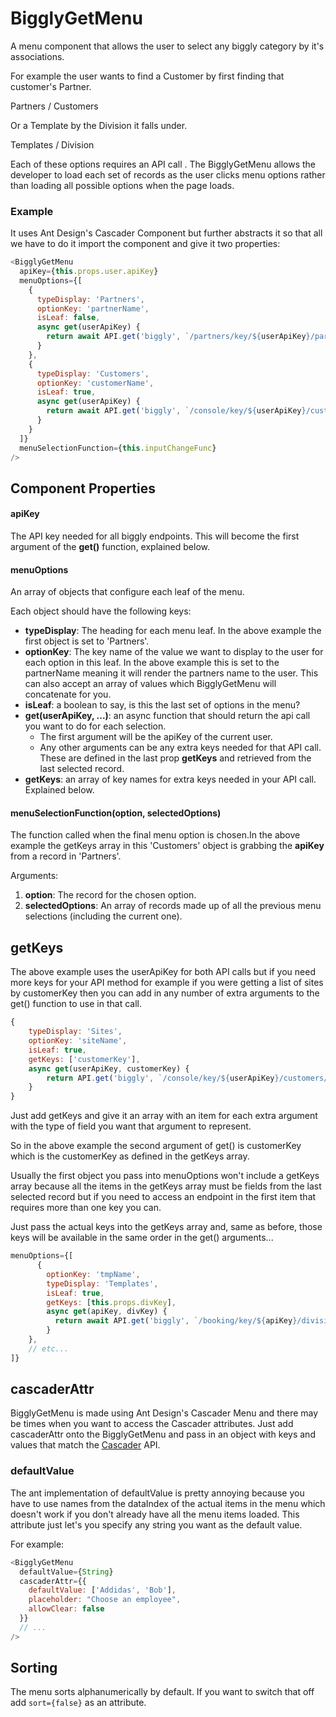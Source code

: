 # BigglyGetMenu

A menu component that allows the user to select any biggly category by it's associations.

For example the user wants to find a Customer by first finding that customer's Partner.

Partners / Customers

Or a Template by the Division it falls under.

Templates / Division

Each of these options requires an API call . The BigglyGetMenu allows the developer to load each set of records as the user clicks menu options rather than loading all possible options when the page loads.

### Example

It uses Ant Design's Cascader Component but further abstracts it so that all we have to do it import the component and give it two properties:

```js
<BigglyGetMenu
  apiKey={this.props.user.apiKey}
  menuOptions={[
    {
      typeDisplay: 'Partners',
      optionKey: 'partnerName',
      isLeaf: false,
      async get(userApiKey) {
        return await API.get('biggly', `/partners/key/${userApiKey}/partners`);
      }
    },
    {
      typeDisplay: 'Customers',
      optionKey: 'customerName',
      isLeaf: true,
      async get(userApiKey) {
        return await API.get('biggly', `/console/key/${userApiKey}/customers`);
      }
    }
  ]}
  menuSelectionFunction={this.inputChangeFunc}
/>
```

## Component Properties

#### apiKey

The API key needed for all biggly endpoints. This will become the first argument of the **get()** function, explained below.

#### menuOptions

An array of objects that configure each leaf of the menu.

Each object should have the following keys:

- **typeDisplay**: The heading for each menu leaf. In the above example the first object is set to 'Partners'.
- **optionKey**: The key name of the value we want to display to the user for each option in this leaf. In the above example this is set to the partnerName meaning it will render the partners name to the user. This can also accept an array of values which BigglyGetMenu will concatenate for you.
- **isLeaf**: a boolean to say, is this the last set of options in the menu?
- **get(userApiKey, ...)**: an async function that should return the api call you want to do for each selection.
  - The first argument will be the apiKey of the current user.
  - Any other arguments can be any extra keys needed for that API call. These are defined in the last prop **getKeys** and retrieved from the last selected record.
- **getKeys**: an array of key names for extra keys needed in your API call. Explained below.

#### menuSelectionFunction(option, selectedOptions)

The function called when the final menu option is chosen.In the above example the getKeys array in this 'Customers' object is grabbing the **apiKey** from  a record in 'Partners'.

Arguments:

1. **option**: The record for the chosen option.
2. **selectedOptions**: An array of records made up of all the previous menu selections (including the current one).

## getKeys

The above example uses the userApiKey for both API calls but if you need more keys for your API method for example if you were getting a list of sites by customerKey then you can add in any number of extra arguments to the get() function to use in that call.

```js
{
    typeDisplay: 'Sites',
    optionKey: 'siteName',
    isLeaf: true,
    getKeys: ['customerKey'],
    async get(userApiKey, customerKey) {
        return API.get('biggly', `/console/key/${userApiKey}/customers/${customerKey}/sites`);
    }
}
```

Just add getKeys and give it an array with an item for each extra argument with the type of field you want that argument to represent.

So in the above example the second argument of get() is customerKey which is the customerKey as defined in the getKeys array.

Usually the first object you pass into menuOptions won't include a getKeys array because all the items in the getKeys array must be fields from the last selected record but if you need to access an endpoint in the first item that requires more than one key you can.

Just pass the actual keys into the getKeys array and, same as before, those keys will be available in the same order in the get() arguments...

```js
menuOptions={[
 	  {
        optionKey: 'tmpName',
        typeDisplay: 'Templates',
        isLeaf: true,
        getKeys: [this.props.divKey],
        async get(apiKey, divKey) {
          return await API.get('biggly', `/booking/key/${apiKey}/divisions/${divKey}/templates`);
        }
    },
    // etc...
]}
```

## cascaderAttr

BigglyGetMenu is made using Ant Design's Cascader Menu and there may be times when you want to access the Cascader attributes. Just add cascaderAttr onto the BigglyGetMenu and pass in an object with keys and values that match the [Cascader](https://ant.design/components/cascader/) API.

### defaultValue

The ant implementation of defaultValue is pretty annoying because you have to use names from the dataIndex of the actual items in the menu which doesn't work if you don't already have all the menu items loaded. This attribute just let's you specify any string you want as the default value.

For example:

```js
<BigglyGetMenu
  defaultValue={String}
  cascaderAttr={{
    defaultValue: ['Addidas', 'Bob'],
    placeholder: "Choose an employee",
    allowClear: false
  }}
  // ...
/>
```

## Sorting

The menu sorts alphanumerically by default. If you want to switch that off add `sort={false}` as an attribute.
